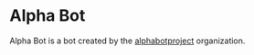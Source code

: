 # Alpha Bot
Alpha Bot is a bot created by the <a href="https://github.com/alphabotproject">alphabotproject</a> organization.
